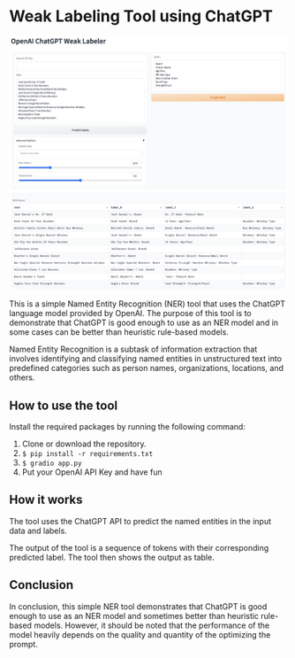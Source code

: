 # Weak Labeling Tool using ChatGPT

![screenshot1](https://github.com/ainbr/chatgpt-weak-labeler-web-ui/raw/master/misc/screenshot1.png)

This is a simple Named Entity Recognition (NER) tool that uses the ChatGPT language model provided by OpenAI. The purpose of this tool is to demonstrate that ChatGPT is good enough to use as an NER model and in some cases can be better than heuristic rule-based models.

Named Entity Recognition is a subtask of information extraction that involves identifying and classifying named entities in unstructured text into predefined categories such as person names, organizations, locations, and others.

## How to use the tool
Install the required packages by running the following command:

1. Clone or download the repository.
2. `$ pip install -r requirements.txt`
3. `$ gradio app.py`
4. Put your OpenAI API Key and have fun 

## How it works
The tool uses the ChatGPT API to predict the named entities in the input data and labels.

The output of the tool is a sequence of tokens with their corresponding predicted label. The tool then shows the output as table.

## Conclusion
In conclusion, this simple NER tool demonstrates that ChatGPT is good enough to use as an NER model and sometimes better than heuristic rule-based models. However, it should be noted that the performance of the model heavily depends on the quality and quantity of the optimizing the prompt.
